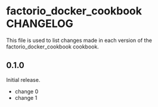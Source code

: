 # factorio_docker_cookbook CHANGELOG

This file is used to list changes made in each version of the factorio_docker_cookbook cookbook.

## 0.1.0

Initial release.

- change 0
- change 1
